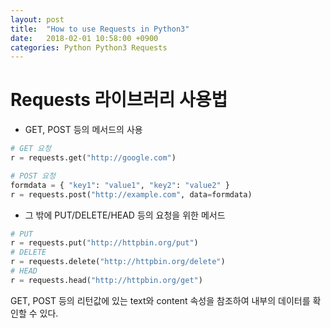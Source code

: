 ```yaml
---
layout: post
title:  "How to use Requests in Python3"
date:   2018-02-01 10:58:00 +0900
categories: Python Python3 Requests
---
```

# Requests 라이브러리 사용법
- GET, POST 등의 메서드의 사용
```python
# GET 요청
r = requests.get("http://google.com")

# POST 요청
formdata = { "key1": "value1", "key2": "value2" }
r = requests.post("http://example.com", data=formdata)
```

- 그 밖에 PUT/DELETE/HEAD 등의 요청을 위한 메서드
```python
# PUT
r = requests.put("http://httpbin.org/put")
# DELETE
r = requests.delete("http://httpbin.org/delete")
# HEAD
r = requests.head("http://httpbin.org/get")
```
GET, POST 등의 리턴값에 있는 text와 content 속성을 참조하여 내부의 데이터를 확인할 수 있다.